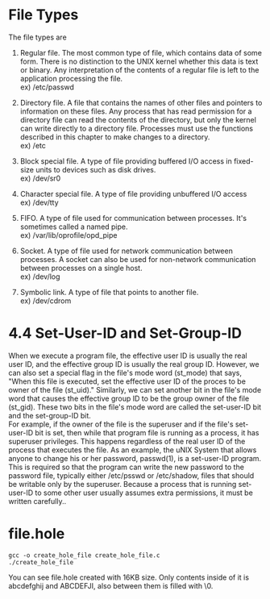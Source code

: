 # File Types
The file types are   
1. Regular file. The most common type of file, which contains data of some form. There is no distinction to the UNIX kernel whether this data is text or binary. Any interpretation of the contents of a regular file is left to the application processing the file.   
ex) /etc/passwd

2. Directory file. A file that contains the names of other files and pointers to information on these files. Any process that has read permission for a directory file can read the contents of the directory, but only the kernel can write directly to a directory file. Processes must use the functions described in this chapter to make changes to a directory.   
ex) /etc

3. Block special file. A type of file providing buffered I/O access in fixed-size units to devices such as disk drives.   
ex) /dev/sr0


4. Character special file. A type of file providing unbuffered I/O access   
ex) /dev/tty

5. FIFO. A type of file used for communication between processes. It's sometimes called a named pipe.   
ex) /var/lib/oprofile/opd_pipe

6. Socket. A type of file used for network communication between processes. A socket can also be used for non-network communication between processes on a single host.   
ex) /dev/log

7. Symbolic link. A type of file that points to another file.   
ex) /dev/cdrom


# 4.4 Set-User-ID and Set-Group-ID
When we execute a program file, the effective user ID is usually the real user ID, and the effective group ID is usually the real group ID. However, we can also set a special flag in the file's mode word (st_mode) that says, "When this file is executed, set the effective user ID of the proces to be owner of the file (st_uid)." Similarly, we can set another bit in the file's mode word that causes the effective group ID to be the group owner of the file (st_gid). These two bits in the file's mode word are called the set-user-ID bit and the set-group-ID bit.   
For example, if the owner of the file is the superuser and if the file's set-user-ID bit is set, then while that program file is running as a process, it has superuser privileges. This happens regardless of the real user ID of the process that executes the file. As an example, the uNIX System that allows anyone to change his or her password, passwd(1), is a set-user-ID program. This is required so that the program can write the new password to the password file, typically either /etc/psswd or /etc/shadow, files that should be writable only by the superuser. Because a process that is running set-user-ID to some other user usually assumes extra permissions, it must be written carefully..

# file.hole
```
gcc -o create_hole_file create_hole_file.c
./create_hole_file
```
You can see file.hole created with 16KB size.
Only contents inside of it is abcdefghij and ABCDEFJI, also between them is filled with \0.


